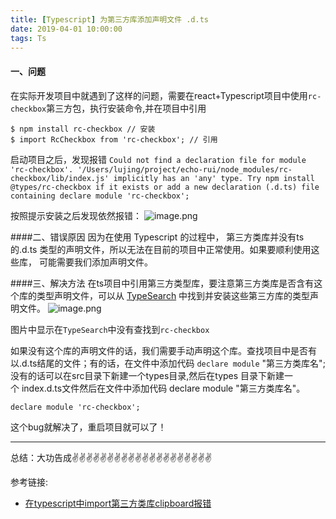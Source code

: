 ```yaml
---
title: [Typescript] 为第三方库添加声明文件 .d.ts
date: 2019-04-01 10:00:00
tags: Ts
---
```

<meta name="referrer" content="no-referrer"/>

#### 一、问题
在实际开发项目中就遇到了这样的问题，需要在react+Typescript项目中使用`rc-checkbox`第三方包，执行安装命令,并在项目中引用
```
$ npm install rc-checkbox // 安装
$ import RcCheckbox from 'rc-checkbox'; // 引用
```
启动项目之后，发现报错
`Could not find a declaration file for module 'rc-checkbox'. '/Users/lujing/project/echo-rui/node_modules/rc-checkbox/lib/index.js' implicitly has an 'any' type.
  Try npm install @types/rc-checkbox if it exists or add a new declaration (.d.ts) file containing declare module 'rc-checkbox';` 

按照提示安装之后发现依然报错：
![image.png](https://upload-images.jianshu.io/upload_images/11846892-301246ad14372b71.png?imageMogr2/auto-orient/strip%7CimageView2/2/w/1240)

####二、错误原因
因为在使用 Typescript 的过程中， 第三方类库并没有ts的.d.ts 类型的声明文件，所以无法在目前的项目中正常使用。如果要顺利使用这些库， 可能需要我们添加声明文件。

####三、解决方法
在ts项目中引用第三方类型库，要注意第三方类库是否含有这个库的类型声明文件，可以从 [TypeSearch](https://microsoft.github.io/TypeSearch/) 中找到并安装这些第三方库的类型声明文件。
![image.png](https://upload-images.jianshu.io/upload_images/11846892-b0f35526751062e5.png?imageMogr2/auto-orient/strip%7CimageView2/2/w/1240)

图片中显示在`TypeSearch`中没有查找到`rc-checkbox`

如果没有这个库的声明文件的话，我们需要手动声明这个库。查找项目中是否有以.d.ts结尾的文件；有的话，在文件中添加代码 `declare module` "第三方类库名";没有的话可以在src目录下新建一个types目录,然后在types 目录下新建一个 index.d.ts文件然后在文件中添加代码 declare module "第三方类库名"。
```
declare module 'rc-checkbox';
```

这个bug就解决了，重启项目就可以了！

---
总结：大功告成✌️✌️✌️✌️✌️✌️✌️✌️✌️✌️✌️✌️✌️✌️✌️✌️✌️✌️✌️✌️

参考链接:
* [在typescript中import第三方类库clipboard报错](https://www.cnblogs.com/songForU/p/11041222.html)


